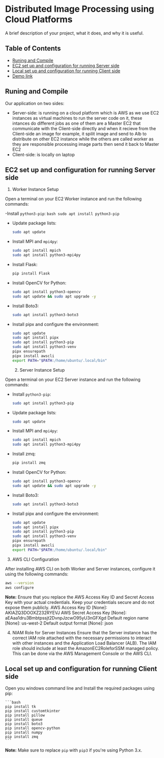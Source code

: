 # Distributed Image Processing using Cloud Platforms 

A brief description of your project, what it does, and why it is useful.

## Table of Contents
- [Runing and Compile](#Runing-and-Compile)
- [EC2 set up and configuration for running Server side ](#Ec2-set-up-and-configuration-for-running-Server-side )
- [Local set up and configuration for running Client side ](#Local-set-up-and-configuration-for-running-Client-side )
- [Demo link](#Dome-link)
  
## Runing and Compile

Our application on two sides:
- Server-side: is running on a cloud platform which is AWS as we use EC2 instances as virtual machines to run the server code on it, these intances do different jobs as one of them are a Master EC2 that communicate with the Client-side directly and when it recieve from the Client-side an image for example, it spilit image and send to Alb to distribute on other EC2 instance while the others are called worker as they are responsible processing image parts then send it back to Master EC2 
- Client-side: is locally on laptop 

## EC2 set up and configuration for running Server side 

 1. Worker Instance Setup

Open a terminal on your EC2 Worker instance and run the following commands:

-Install `python3-pip`:
    ```bash
    sudo apt install python3-pip
    ```

- Update package lists:
    ```bash
    sudo apt update
    ```

- Install MPI and `mpi4py`:
    ```bash
    sudo apt install mpich
    sudo apt install python3-mpi4py
    ```

- Install Flask:
    ```bash
    pip install Flask
    ```

- Install OpenCV for Python:
    ```bash
    sudo apt install python3-opencv
    sudo apt update && sudo apt upgrade -y
    ```

- Install Boto3:
    ```bash
    sudo apt install python3-boto3
    ```

- Install pipx and configure the environment:
    ```bash
    sudo apt update
    sudo apt install pipx
    sudo apt install python3-pip
    sudo apt install python3-venv
    pipx ensurepath
    pipx install awscli
    export PATH="$PATH:/home/ubuntu/.local/bin"
    ```

    2. Server Instance Setup

Open a terminal on your EC2 Server instance and run the following commands:

- Install `python3-pip`:
    ```bash
    sudo apt install python3-pip
    ```

- Update package lists:
    ```bash
    sudo apt update
    ```

- Install MPI and `mpi4py`:
    ```bash
    sudo apt install mpich
    sudo apt install python3-mpi4py
    ```

- Install zmq:
    ```bash
    pip install zmq
    ```

- Install OpenCV for Python:
    ```bash
    sudo apt install python3-opencv
    sudo apt update && sudo apt upgrade -y
    ```

- Install Boto3:
    ```bash
    sudo apt install python3-boto3
    ```

- Install pipx and configure the environment:
    ```bash
    sudo apt update
    sudo apt install pipx
    sudo apt install python3-pip
    sudo apt install python3-venv
    pipx ensurepath
    pipx install awscli
    export PATH="$PATH:/home/ubuntu/.local/bin"
    ```

3. AWS CLI Configuration

After installing AWS CLI on both Worker and Server instances, configure it using the following commands:

```bash
aws --version
aws configure
```
**Note:** Ensure that you replace the AWS Access Key ID and Secret Access Key with your actual credentials. Keep your credentials secure and do not expose them publicly.
AWS Access Key ID [None]: AKIAZQ3DOOXZ232RYEVJ
AWS Secret Access Key [None]: aEAaa1dru3Bmbtpssjt2DvnpJzcwO95yU3nGFXgd
Default region name [None]: us-west-2
Default output format [None]: json

4. NIAM Role for Server Instances
Ensure that the Server instance has the correct IAM role attached with the necessary permissions to interact with other instances and the Application Load Balancer (ALB). The IAM role should include at least the AmazonEC2RoleforSSM managed policy. This can be done via the AWS Management Console or the AWS CLI.

## Local set up and configuration for running Client side 

 Open you windows command line and Install the required packages using pip:

    ```bash
    pip install tk
    pip install customtkinter
    pip install pillow
    pip install queue
    pip install boto3
    pip install opencv-python
    pip install numpy
    pip install zmq
    ```

**Note:** Make sure to replace `pip` with `pip3` if you're using Python 3.x.
